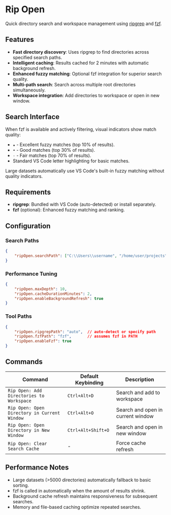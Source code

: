 # Rip Open

Quick directory search and workspace management using [ripgrep](https://github.com/BurntSushi/ripgrep) and [fzf](https://github.com/junegunn/fzf).

## Features

- **Fast directory discovery**: Uses ripgrep to find directories across specified search paths.
- **Intelligent caching**: Results cached for 2 minutes with automatic background refresh.
- **Enhanced fuzzy matching**: Optional fzf integration for superior search quality.
- **Multi-path search**: Search across multiple root directories simultaneously.
- **Workspace integration**: Add directories to workspace or open in new window.

## Search Interface

When fzf is available and actively filtering, visual indicators show match quality:

- `★` - Excellent fuzzy matches (top 10% of results).
- `•` - Good matches (top 30% of results).
- `·` - Fair matches (top 70% of results).
- Standard VS Code letter highlighting for basic matches.

Large datasets automatically use VS Code's built-in fuzzy matching without quality indicators.

## Requirements

- **ripgrep**: Bundled with VS Code (auto-detected) or install separately.
- **fzf** (optional): Enhanced fuzzy matching and ranking.

## Configuration

### Search Paths
```json
{
    "ripOpen.searchPath": ["C:\\Users\\username", "/home/user/projects"]
}
```

### Performance Tuning
```json
{
    "ripOpen.maxDepth": 10,
    "ripOpen.cacheDurationMinutes": 2,
    "ripOpen.enableBackgroundRefresh": true
}
```

### Tool Paths
```json
{
    "ripOpen.ripgrepPath": "auto",  // auto-detect or specify path
    "ripOpen.fzfPath": "fzf",       // assumes fzf in PATH
    "ripOpen.enableFzf": true
}
```

## Commands

| Command | Default Keybinding | Description |
|---------|-------------------|-------------|
| `Rip Open: Add Directories to Workspace` | `Ctrl+Alt+D` | Search and add to workspace |
| `Rip Open: Open Directory in Current Window` | `Ctrl+Alt+O` | Search and open in current window |
| `Rip Open: Open Directory in New Window` | `Ctrl+Alt+Shift+O` | Search and open in new window |
| `Rip Open: Clear Search Cache` | - | Force cache refresh |

## Performance Notes

- Large datasets (>5000 directories) automatically fallback to basic sorting.
- fzf is called in automatically when the amount of results shrink.
- Background cache refresh maintains responsiveness for subsequent searches.
- Memory and file-based caching optimize repeated searches.
